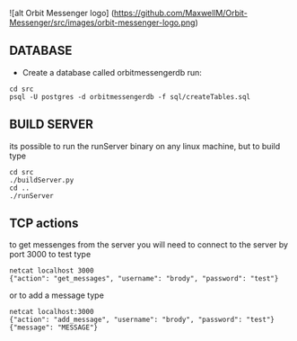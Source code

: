 ![alt Orbit Messenger logo] (https://github.com/MaxwellM/Orbit-Messenger/src/images/orbit-messenger-logo.png)

## DATABASE
* Create a database called orbitmessengerdb
run:
```
cd src
psql -U postgres -d orbitmessengerdb -f sql/createTables.sql
```

## BUILD SERVER
its possible to run the runServer binary on any linux machine, but to build type
```
cd src
./buildServer.py
cd ..
./runServer
```

## TCP actions
to get messenges from the server you will need to connect to the server by port 3000
to test type
```
netcat localhost 3000
{"action": "get_messages", "username": "brody", "password": "test"}

```
or to add a message type
```
netcat localhost:3000
{"action": "add_message", "username": "brody", "password": "test"}
{"message": "MESSAGE"}

```


